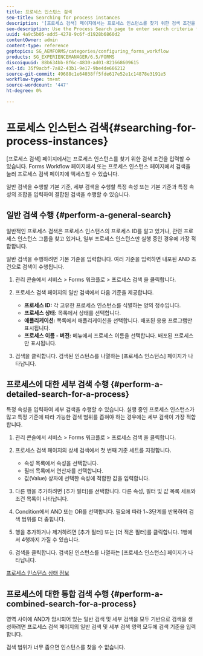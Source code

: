 ```yaml
---
title: 프로세스 인스턴스 검색
seo-title: Searching for process instances
description: '[프로세스 검색] 페이지에서는 프로세스 인스턴스를 찾기 위한 검색 조건을 입력할 수 있습니다.'
seo-description: Use the Process Search page to enter search criteria for finding a process instance.
uuid: 4a9c5b05-add5-4278-9c6f-d1928b6860d2
contentOwner: admin
content-type: reference
geptopics: SG_AEMFORMS/categories/configuring_forms_workflow
products: SG_EXPERIENCEMANAGER/6.5/FORMS
discoiquuid: 88b634bb-8f6c-4830-ad01-821668609615
exl-id: 35f9acbf-7a82-43b1-9e17-9be4de666212
source-git-commit: 49688c1e64038ff5fde617e52e1c14878e3191e5
workflow-type: tm+mt
source-wordcount: '447'
ht-degree: 0%

---
```


# 프로세스 인스턴스 검색{#searching-for-process-instances}

[프로세스 검색] 페이지에서는 프로세스 인스턴스를 찾기 위한 검색 조건을 입력할 수 있습니다. Forms Workflow 페이지에서 또는 프로세스 인스턴스 페이지에서 검색을 눌러 프로세스 검색 페이지에 액세스할 수 있습니다.

일반 검색을 수행할 기본 기준, 세부 검색을 수행할 특정 속성 또는 기본 기준과 특정 속성의 조합을 입력하여 결합된 검색을 수행할 수 있습니다.

## 일반 검색 수행 {#perform-a-general-search}

일반적인 프로세스 검색은 프로세스 인스턴스의 프로세스 ID를 알고 있거나, 관련 프로세스 인스턴스 그룹을 찾고 있거나, 일부 프로세스 인스턴스만 실행 중인 경우에 가장 적합합니다.

일반 검색을 수행하려면 기본 기준을 입력합니다. 여러 기준을 입력하면 내포된 AND 조건으로 검색이 수행됩니다.

1. 관리 콘솔에서 서비스 > Forms 워크플로 > 프로세스 검색 을 클릭합니다.
1. 프로세스 검색 페이지의 일반 검색에서 다음 기준을 제공합니다.

   * **프로세스 ID:** 각 고유한 프로세스 인스턴스를 식별하는 양의 정수입니다.
   * **프로세스 상태:** 목록에서 상태를 선택합니다.
   * **애플리케이션:** 목록에서 애플리케이션을 선택합니다. 배포된 응용 프로그램만 표시됩니다.
   * **프로세스 이름 - 버전:** 메뉴에서 프로세스 이름을 선택합니다. 배포된 프로세스만 표시됩니다.

1. 검색을 클릭합니다. 검색된 인스턴스를 나열하는 [프로세스 인스턴스] 페이지가 나타납니다.

## 프로세스에 대한 세부 검색 수행 {#perform-a-detailed-search-for-a-process}

특정 속성을 입력하여 세부 검색을 수행할 수 있습니다. 실행 중인 프로세스 인스턴스가 많고 특정 기준에 따라 가능한 검색 범위를 좁혀야 하는 경우에는 세부 검색이 가장 적합합니다.

1. 관리 콘솔에서 서비스 > Forms 워크플로 > 프로세스 검색 을 클릭합니다.
1. 프로세스 검색 페이지의 상세 검색에서 첫 번째 기준 세트를 지정합니다.

   * 속성 목록에서 속성을 선택합니다.
   * 필터 목록에서 연산자를 선택합니다.
   * 값(Value) 상자에 선택한 속성에 적합한 값을 입력합니다.

1. 다른 행을 추가하려면 [추가 필터]를 선택합니다. 다른 속성, 필터 및 값 목록 세트와 조건 목록이 나타납니다.
1. Condition에서 AND 또는 OR를 선택합니다. 필요에 따라 1~3단계를 반복하여 검색 범위를 더 좁힙니다.
1. 행을 추가하거나 제거하려면 [추가 필터] 또는 [더 적은 필터]를 클릭합니다. 1행에서 4행까지 가질 수 있습니다.
1. 검색을 클릭합니다. 검색된 인스턴스를 나열하는 [프로세스 인스턴스] 페이지가 나타납니다.

[프로세스 인스턴스 상태 정보](/help/forms/using/admin-help/processes.md#about-process-instance-statuses)

## 프로세스에 대한 통합 검색 수행 {#perform-a-combined-search-for-a-process}

영역 사이에 AND가 암시되어 있는 일반 검색 및 세부 검색을 모두 기반으로 검색을 생성하려면 프로세스 검색 페이지의 일반 검색 및 세부 검색 영역 모두에 검색 기준을 입력합니다.

검색 범위가 너무 좁으면 인스턴스를 찾을 수 없습니다.
